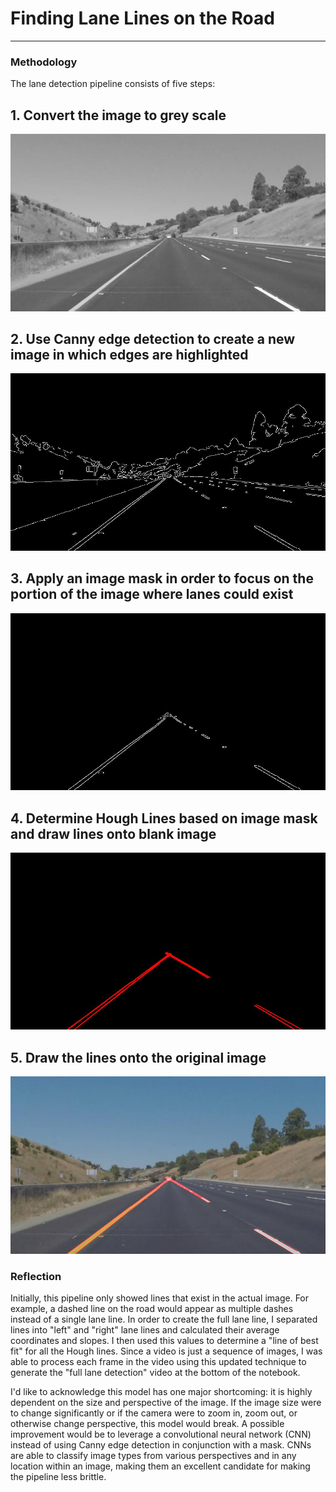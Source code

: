 # **Finding Lane Lines on the Road**

[//]: # (Image References)
[greyScale]: ./examples/greyScale.jpg "Grayscale"
[edges]: ./examples/edges.jpg "Edges"
[lineEdges]: ./examples/lineEdges.jpg "Line Edges"
[lineImage]: ./examples/lineImage.jpg "Line Image"
[maskedEdges]: ./examples/maskedEdges.jpg "Masked Edges"

---

### Methodology

The lane detection pipeline consists of five steps:
## 1. Convert the image to grey scale

![alt text][greyScale]
## 2. Use Canny edge detection to create a new image in which edges are highlighted

![alt text][edges]
## 3. Apply an image mask in order to focus on the portion of the image where lanes could exist

![alt text][maskedEdges]
## 4. Determine Hough Lines based on image mask and draw lines onto blank image

![alt text][lineImage]
## 5. Draw the lines onto the original image

![alt text][lineEdges]

### Reflection

Initially, this pipeline only showed lines that exist in the actual image. For example,
a dashed line on the road would appear as multiple dashes instead of a single lane line.
In order to create the full lane line, I separated lines into "left" and "right" lane lines
and calculated their average coordinates and slopes. I then used this values to determine a
"line of best fit" for all the Hough lines. Since a video is just a sequence of images, I
was able to process each frame in the video using this updated technique to generate the
"full lane detection" video at the bottom of the notebook.

I'd like to acknowledge this model has one major shortcoming: it is highly dependent on the size and
perspective of the image. If the image size were to change significantly or if the camera were to
zoom in, zoom out, or otherwise change perspective, this model would break. A possible improvement
would be to leverage a convolutional neural network (CNN) instead of using Canny edge detection
in conjunction with a mask. CNNs are able to classify image types from various perspectives and
in any location within an image, making them an excellent candidate for making the pipeline less
brittle.
